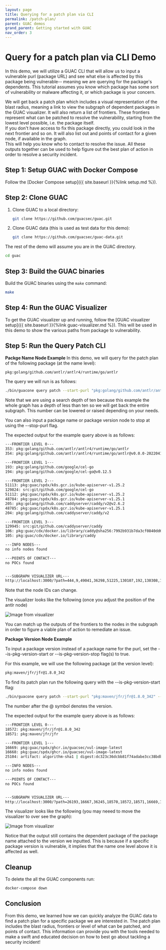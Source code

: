 ```yaml
---
layout: page
title: Querying for a patch plan via CLI
permalink: /patch-plan/
parent: GUAC demos
grand_parent: Getting started with GUAC
nav_order: 3
---
```


# Query for a patch plan via CLI Demo

In this demo, we will utilize a GUAC CLI that will allow us to input a
vulnerable purl (package URL) and see what else is affected by this package
being vulnerable-- meaning we are querying for the package's dependents. This
tutorial assumes you know which package has some sort of vulnerability or
malware affecting it, or which package is your concern.

We will get back a patch plan which includes a visual representation of the
blast radius, meaning a link to view the subgraph of dependent packages in the
GUAC visualizer. It will also return a list of frontiers. These frontiers
represent what can be patched to resolve the vulnerability, starting from the
lowest level possible, i.e. the package itself.  
If you don't have access to fix this package directly, you could look in the
next frontier and so on. It will also list out and points of contact for a given
node, if available in the graph.  
This will help you know who to contact to resolve the issue. All these outputs
together can be used to help figure out the best plan of action in order to
resolve a security incident.

## Step 1: Setup GUAC with Docker Compose

Follow the [Docker Compose setup]({{ site.baseurl }}{%link setup.md %}).

## Step 2: Clone GUAC

1. Clone GUAC to a local directory:

   ```bash
   git clone https://github.com/guacsec/guac.git
   ```

2. Clone GUAC data (this is used as test data for this demo):

   ```bash
   git clone https://github.com/guacsec/guac-data.git
   ```

The rest of the demo will assume you are in the GUAC directory.

```bash
cd guac
```

## Step 3: Build the GUAC binaries

Build the GUAC binaries using the `make` command:

```bash
make
```

## Step 4: Run the GUAC Visualizer

To get the GUAC visualizer up and running, follow the [GUAC visualizer
setup]({{ site.baseurl }}{%link guac-visualizer.md %}). This will be used in
this demo to show the various paths from package to vulnerability.

## Step 5: Run the Query Patch CLI

**Packge Name Node Example** In this demo, we will query for the patch plan of
the following package (at the name level):

```bash
pkg:golang/github.com/antlr/antlr4/runtime/go/antlr
```

The query we will run is as follows:

```bash
./bin/guacone query patch --start-purl "pkg:golang/github.com/antlr/antlr4/runtime/go/antlr" --search-depth 10
```

Note that we are using a search depth of ten because this example the whole
graph has a depth of less than ten so we will get back the entire subgraph. This
number can be lowered or raised depending on your needs.

You can also input a package name or package version node to stop at using the
--stop-purl flag.

The expected output for the example query above is as follows:

```bash
---FRONTIER LEVEL 0---
353: pkg:golang/github.com/antlr/antlr4/runtime/go/antlr
354: pkg:golang/github.com/antlr/antlr4/runtime/go/antlr@v0.0.0-20220418222510-f25a4f6275ed

---FRONTIER LEVEL 1---
193: pkg:golang/github.com/google/cel-go
194: pkg:golang/github.com/google/cel-go@v0.12.5

---FRONTIER LEVEL 2---
51113: pkg:guac/spdx/k8s.gcr.io/kube-apiserver-v1.25.2
129824: src:git/github.com/google/cel-go
51112: pkg:guac/spdx/k8s.gcr.io/kube-apiserver-v1.25.2
48784: pkg:guac/spdx/k8s.gcr.io/kube-apiserver-v1.25.1
205: pkg:golang/github.com/caddyserver/caddy/v2@v2.6.2
48785: pkg:guac/spdx/k8s.gcr.io/kube-apiserver-v1.25.1
204: pkg:golang/github.com/caddyserver/caddy/v2

---FRONTIER LEVEL 3---
129945: src:git/github.com/caddyserver/caddy
106: pkg:guac/cdx/docker.io/library/caddy@sha256:7992b931b7da3cf0840dd69ea74b2c67d423faf03408da8abdc31b7590a239a7?tag=latest
105: pkg:guac/cdx/docker.io/library/caddy

---INFO NODES---
no info nodes found

---POINTS OF CONTACT---
no POCs found


---SUBGRAPH VISUALIZER URL---
http://localhost:3000/?path=444,9,49041,36298,51225,130107,192,130308,129720,500,49018,51117,130044,203,130284,129937,465,353,354,193,194,51113,129824,51112,48784,205,48785,204,129945,106,105
```

Note that the node IDs can change.

The visualizer looks like the following (once you adjust the position of the
antlr node)

![Image from visualizer](assets/images/patch-cli-demo1.png)

You can match up the outputs of the frontiers to the nodes in the subgraph in
order to figure a viable plan of action to remediate an issue.

**Package Version Node Example**

To input a package version instead of a package name for the purl, set the
--is-pkg-version-start or --is-pkg-version-stop flag(s) to true.

For this example, we will use the following package (at the version level):

```bash
pkg:maven/jfr/jfr@1.8.0_342
```

To find its patch plan run the following query with the --is-pkg-version-start
flag:

```bash
./bin/guacone query patch --start-purl "pkg:maven/jfr/jfr@1.8.0_342" --search-depth 10 --is-pkg-version-start true
```

The number after the @ symbol denotes the version.

The expected output for the example query above is as follows:

```bash
---FRONTIER LEVEL 0---
18572: pkg:maven/jfr/jfr@1.8.0_342
18571: pkg:maven/jfr/jfr

---FRONTIER LEVEL 1---
16669: pkg:guac/spdx/ghcr.io/guacsec/vul-image-latest
16668: pkg:guac/spdx/ghcr.io/guacsec/vul-image-latest
25104: artifact: algorithm-sha1 | digest:dc323c36dcbb81f74adabe3cc38bdb88bb5dbe66

---INFO NODES---
no info nodes found

---POINTS OF CONTACT---
no POCs found


---SUBGRAPH VISUALIZER URL---
http://localhost:3000/?path=26193,16667,36245,18570,18572,18571,16669,16668,25104
```

The visualizer looks like the following (you may neeed to move the visualizer to
over see the graph):

![Image from visualizer](assets/images/patch-cli-demo2.png)

Notice that the output still contains the dependent package of the package name
attached to the version we inputted. This is because if a specific package
version is vulnerable, it implies that the name one level above it is affected
as well.

## Cleanup

To delete the all the GUAC components run:

```bash
docker-compose down
```

## Conclusion

From this demo, we learned how we can quickly analyze the GUAC data to find a
patch plan for a specific package we are interested in. The patch plan includes
the blast radius, frontiers or level of what can be patched, and points of
contact. This information can provide you with the tools needed to make a swift
and educated decision on how to best go about tackling a security incident!
